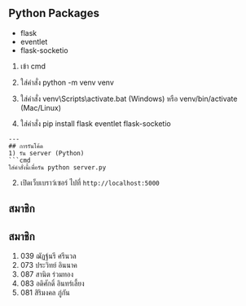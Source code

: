 ## Python Packages
- flask
- eventlet
- flask-socketio
1. เข้า cmd
2. ใส่คำสั่ง python -m venv venv
3. ใส่คำสั่ง venv\Scripts\activate.bat    (Windows)
   หรือ
   venv/bin/activate    (Mac/Linux)

4. ใส่คำสั่ง pip install flask eventlet flask-socketio
```
---
## การรันโค้ด
1) รัน server (Python)
```cmd
ใส่คำสั่งนี้เพื่อรัน python server.py
```
2) เปิดเว็บเบราว์เซอร์ ไปที่ `http://localhost:5000`

## สมาชิก
## สมาชิก
1) 039 ฌัฏฐ์นรี ศรีนวล
2) 073 ประวิทย์ อินนาค
3) 087 สานิต ร่วมทอง
4) 083 อดิศักดิ์ อินทร์เลี้ยง
5) 081 สิริมงคล ภู่กัน